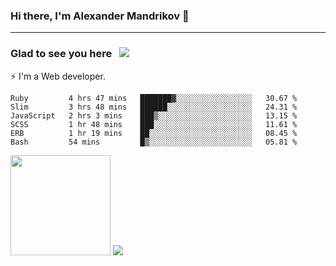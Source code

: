 ### Hi there, I'm Alexander Mandrikov 👋

- - -

### Glad to see you here &nbsp; ![](https://komarev.com/ghpvc/?username=nunsez&color=blue&label=visitors)

⚡ I'm a Web developer.

<!--✨ My GitHub <a href="https://nunsez.github.io/" target="_blank">resume link</a>-->

<!--
**nunsez/nunsez** is a ✨ _special_ ✨ repository because its `README.md` (this file) appears on your GitHub profile.

Here are some ideas to get you started:

- 🔭 I’m currently working on ...
- 🌱 I’m currently learning ...
- 👯 I’m looking to collaborate on ...
- 🤔 I’m looking for help with ...
- 💬 Ask me about ...
- 📫 How to reach me: ...
- 😄 Pronouns: ...
- ⚡ Fun fact: ...
-->


<!--START_SECTION:waka-->

```text
Ruby         4 hrs 47 mins   ███████▓░░░░░░░░░░░░░░░░░   30.67 %
Slim         3 hrs 48 mins   ██████░░░░░░░░░░░░░░░░░░░   24.31 %
JavaScript   2 hrs 3 mins    ███▒░░░░░░░░░░░░░░░░░░░░░   13.15 %
SCSS         1 hr 48 mins    ███░░░░░░░░░░░░░░░░░░░░░░   11.61 %
ERB          1 hr 19 mins    ██░░░░░░░░░░░░░░░░░░░░░░░   08.45 %
Bash         54 mins         █▒░░░░░░░░░░░░░░░░░░░░░░░   05.81 %
```

<!--END_SECTION:waka-->

<span>
<img height="160em" src="https://github-readme-stats.vercel.app/api?username=nunsez&show_icons=true&count_private=true&hide_border=true&hide=issues" />
<img src="https://github-readme-stats.vercel.app/api/top-langs/?username=nunsez&layout=compact&hide_border=true" />
</span>

<!--
[![willianrod's wakatime stats](https://github-readme-stats.vercel.app/api/wakatime?username=nunsez&hide_border=true)](https://github.com/anuraghazra/github-readme-stats)
-->
